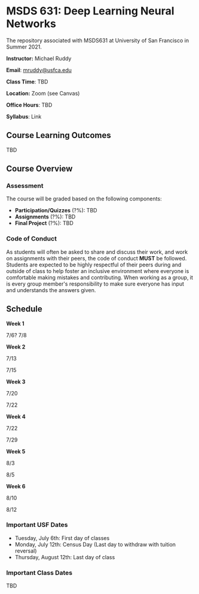 # MSDS 631: Deep Learning Neural Networks
The repository associated with MSDS631 at University of San Francisco in Summer 2021.

**Instructor:** Michael Ruddy

**Email**: mruddy@usfca.edu

**Class Time**: TBD

**Location:** Zoom (see Canvas)

**Office Hours**: TBD

**Syllabus**: Link

## Course Learning Outcomes

TBD

## Course Overview

### Assessment

The course will be graded based on the following components:

- **Participation/Quizzes** (?%): TBD
- **Assignments** (?%): TBD
- **Final Project** (?%): TBD

### Code of Conduct

As students will often be asked to share and discuss their work, and work on assignments with their peers, the code of conduct **MUST** be followed. Students are expected to be highly respectful of their peers during and outside of class to help foster an inclusive environment where everyone is comfortable making mistakes and contributing. When working as a group, it is every group member's responsibility to make sure everyone has input and understands the answers given.

## Schedule

**Week 1**

7/6?
7/8

**Week 2**

7/13

7/15

**Week 3**

7/20

7/22

**Week 4**

7/22

7/29

**Week 5**

8/3

8/5

**Week 6**

8/10

8/12

 ### Important USF Dates
 
 - Tuesday, July 6th: First day of classes
 - Monday, July 12th: Census Day (Last day to withdraw with tuition reversal)
 - Thursday, August 12th: Last day of class
 
 ### Important Class Dates

TBD
